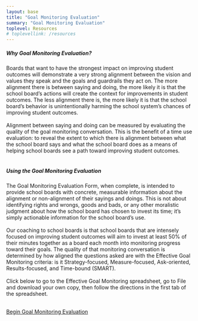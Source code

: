 ```yaml
---
layout: base
title: "Goal Monitoring Evaluation"
summary: "Goal Monitoring Evaluation"
toplevel: Resources
# toplevellink: /resources
---
```




<h5>Why Goal Monitoring Evaluation?</h5>
Boards that want to have the strongest impact on improving student outcomes will demonstrate a very strong alignment between the vision and values they speak and the goals and guardrails they act on. The more alignment there is between saying and doing, the more likely it is that the school board’s actions will create the context for improvements in student outcomes. The less alignment there is, the more likely it is that the school board’s behavior is unintentionally harming the school system’s chances of improving student outcomes.
<br/><br/>
Alignment between saying and doing can be measured by evaluating the quality of the goal monitoring conversation. This is the benefit of a time use evaluation: to reveal the extent to which there is alignment between what the school board says and what the school board does as a means of helping school boards see a path toward improving student outcomes.
<br/><br/>

<h5>Using the Goal Monitoring Evaluation</h5>
The Goal Monitoring Evaluation Form, when complete, is intended to provide school boards with concrete, measurable information about the alignment or non-alignment of their sayings and doings. This is not about identifying rights and wrongs, goods and bads, or any other moralistic judgment about how the school board has chosen to invest its time; it’s simply actionable information for the school board’s use.
<br/><br/>
Our coaching to school boards is that school boards that are intensely focused on improving student outcomes will aim to invest at least 50% of their minutes together as a board each month into monitoring progress toward their goals. The quality of that monitoring conversation is determined by how aligned the questions asked are with the Effective Goal Monitoring criteria: is it Strategy-focused, Measure-focused, Ask-oriented, Results-focused, and Time-bound (SMART).
<br/><br/>
Click below to go to the Effective Goal Monitoring spreadsheet, go to File and download your own copy, then follow the directions in the first tab of the spreadsheet.
<br/><br/>

<a href="https://docs.google.com/spreadsheets/d/182TlnTbQv8x3isK2m7yXNyY4COetZiKctT1Sx_PoLh0/" class="get-started-btn">Begin Goal Monitoring Evaluation</a>


